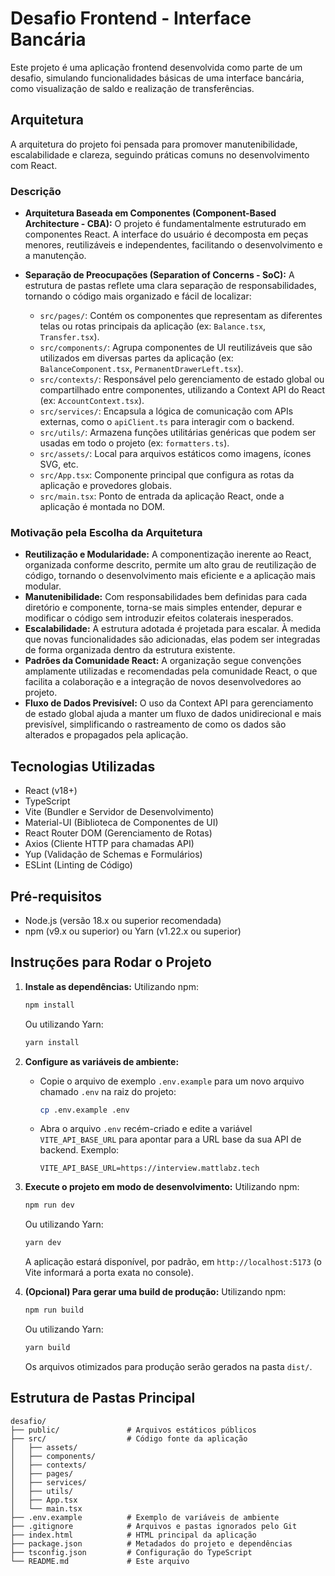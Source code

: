 # Desafio Frontend - Interface Bancária

Este projeto é uma aplicação frontend desenvolvida como parte de um desafio, simulando funcionalidades básicas de uma interface bancária, como visualização de saldo e realização de transferências.

## Arquitetura

A arquitetura do projeto foi pensada para promover manutenibilidade, escalabilidade e clareza, seguindo práticas comuns no desenvolvimento com React.

### Descrição

- **Arquitetura Baseada em Componentes (Component-Based Architecture - CBA):**
  O projeto é fundamentalmente estruturado em componentes React. A interface do usuário é decomposta em peças menores, reutilizáveis e independentes, facilitando o desenvolvimento e a manutenção.

- **Separação de Preocupações (Separation of Concerns - SoC):**
  A estrutura de pastas reflete uma clara separação de responsabilidades, tornando o código mais organizado e fácil de localizar:
  - `src/pages/`: Contém os componentes que representam as diferentes telas ou rotas principais da aplicação (ex: `Balance.tsx`, `Transfer.tsx`).
  - `src/components/`: Agrupa componentes de UI reutilizáveis que são utilizados em diversas partes da aplicação (ex: `BalanceComponent.tsx`, `PermanentDrawerLeft.tsx`).
  - `src/contexts/`: Responsável pelo gerenciamento de estado global ou compartilhado entre componentes, utilizando a Context API do React (ex: `AccountContext.tsx`).
  - `src/services/`: Encapsula a lógica de comunicação com APIs externas, como o `apiClient.ts` para interagir com o backend.
  - `src/utils/`: Armazena funções utilitárias genéricas que podem ser usadas em todo o projeto (ex: `formatters.ts`).
  - `src/assets/`: Local para arquivos estáticos como imagens, ícones SVG, etc.
  - `src/App.tsx`: Componente principal que configura as rotas da aplicação e provedores globais.
  - `src/main.tsx`: Ponto de entrada da aplicação React, onde a aplicação é montada no DOM.

### Motivação pela Escolha da Arquitetura

- **Reutilização e Modularidade:** A componentização inerente ao React, organizada conforme descrito, permite um alto grau de reutilização de código, tornando o desenvolvimento mais eficiente e a aplicação mais modular.
- **Manutenibilidade:** Com responsabilidades bem definidas para cada diretório e componente, torna-se mais simples entender, depurar e modificar o código sem introduzir efeitos colaterais inesperados.
- **Escalabilidade:** A estrutura adotada é projetada para escalar. À medida que novas funcionalidades são adicionadas, elas podem ser integradas de forma organizada dentro da estrutura existente.
- **Padrões da Comunidade React:** A organização segue convenções amplamente utilizadas e recomendadas pela comunidade React, o que facilita a colaboração e a integração de novos desenvolvedores ao projeto.
- **Fluxo de Dados Previsível:** O uso da Context API para gerenciamento de estado global ajuda a manter um fluxo de dados unidirecional e mais previsível, simplificando o rastreamento de como os dados são alterados e propagados pela aplicação.

## Tecnologias Utilizadas

- React (v18+)
- TypeScript
- Vite (Bundler e Servidor de Desenvolvimento)
- Material-UI (Biblioteca de Componentes de UI)
- React Router DOM (Gerenciamento de Rotas)
- Axios (Cliente HTTP para chamadas API)
- Yup (Validação de Schemas e Formulários)
- ESLint (Linting de Código)

## Pré-requisitos

- Node.js (versão 18.x ou superior recomendada)
- npm (v9.x ou superior) ou Yarn (v1.22.x ou superior)

## Instruções para Rodar o Projeto

1.  **Instale as dependências:**
    Utilizando npm:

    ```bash
    npm install
    ```

    Ou utilizando Yarn:

    ```bash
    yarn install
    ```

2.  **Configure as variáveis de ambiente:**

    - Copie o arquivo de exemplo `.env.example` para um novo arquivo chamado `.env` na raiz do projeto:
      ```bash
      cp .env.example .env
      ```
    - Abra o arquivo `.env` recém-criado e edite a variável `VITE_API_BASE_URL` para apontar para a URL base da sua API de backend.
      Exemplo:
      ```
      VITE_API_BASE_URL=https://interview.mattlabz.tech
      ```

3.  **Execute o projeto em modo de desenvolvimento:**
    Utilizando npm:

    ```bash
    npm run dev
    ```

    Ou utilizando Yarn:

    ```bash
    yarn dev
    ```

    A aplicação estará disponível, por padrão, em `http://localhost:5173` (o Vite informará a porta exata no console).

4.  **(Opcional) Para gerar uma build de produção:**
    Utilizando npm:
    ```bash
    npm run build
    ```
    Ou utilizando Yarn:
    ```bash
    yarn build
    ```
    Os arquivos otimizados para produção serão gerados na pasta `dist/`.

## Estrutura de Pastas Principal

```
desafio/
├── public/               # Arquivos estáticos públicos
├── src/                  # Código fonte da aplicação
│   ├── assets/
│   ├── components/
│   ├── contexts/
│   ├── pages/
│   ├── services/
│   ├── utils/
│   ├── App.tsx
│   └── main.tsx
├── .env.example          # Exemplo de variáveis de ambiente
├── .gitignore            # Arquivos e pastas ignorados pelo Git
├── index.html            # HTML principal da aplicação
├── package.json          # Metadados do projeto e dependências
├── tsconfig.json         # Configuração do TypeScript
└── README.md             # Este arquivo
```
